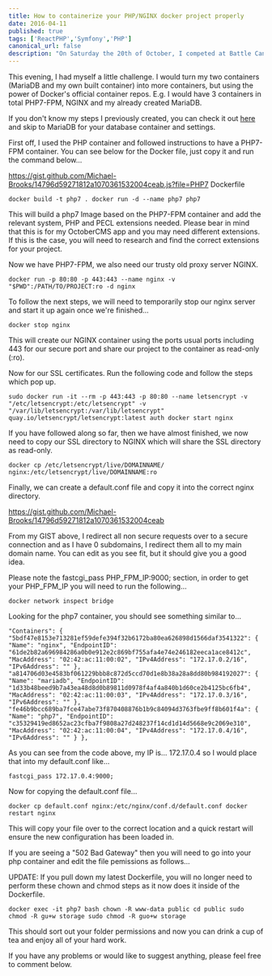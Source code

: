 ```yaml
---
title: How to containerize your PHP/NGINX docker project properly
date: 2016-04-11
published: true
tags: ['ReactPHP','Symfony','PHP']
canonical_url: false
description: "On Saturday the 20th of October, I competed at Battle Cancer alongside 3 of my CrossFit friends; Pete, Phil and Matt. The event had somewhere around 1,000 people attending to watch a range of CrossFit teams compete with one another."
---
```


This evening, I had myself a little challenge. I would turn my two containers (MariaDB and my own built container) into more containers, but using the power of Docker's official container repos. E.g. I would have 3 containers in total PHP7-FPM, NGINX and my already created MariaDB.

If you don't know my steps I previously created, you can check it out [here](/blog/post/hosting-your-site-digital-ocean-and-docker) and skip to MariaDB for your database container and settings.

First off, I used the PHP container and followed instructions to have a PHP7-FPM container. You can see below for the Docker file, just copy it and run the command below...

https://gist.github.com/Michael-Brooks/14796d59271812a1070361532004ceab.js?file=PHP7 Dockerfile

``` docker build -t php7 . docker run -d --name php7 php7 ```

This will build a php7 Image based on the PHP7-FPM container and add the relevant system, PHP and PECL extensions needed. Please bear in mind that this is for my OctoberCMS app and you may need different extensions. If this is the case, you will need to research and find the correct extensions for your project.

Now we have PHP7-FPM, we also need our trusty old proxy server NGINX.

``` docker run -p 80:80 -p 443:443 --name nginx -v "$PWD":/PATH/TO/PROJECT:ro -d nginx ```

To follow the next steps, we will need to temporarily stop our nginx server and start it up again once we're finished...

``` docker stop nginx ```

This will create our NGINX container using the ports usual ports including 443 for our secure port and share our project to the container as read-only (:ro).

Now for our SSL certificates. Run the following code and follow the steps which pop up.

``` sudo docker run -it --rm -p 443:443 -p 80:80 --name letsencrypt -v "/etc/letsencrypt:/etc/letsencrypt" -v "/var/lib/letsencrypt:/var/lib/letsencrypt" quay.io/letsencrypt/letsencrypt:latest auth docker start nginx ```

If you have followed along so far, then we have almost finished, we now need to copy our SSL directory to NGINX which will share the SSL directory as read-only.

``` docker cp /etc/letsencrypt/live/DOMAINNAME/ nginx:/etc/letsencrypt/live/DOMAINNAME:ro ```

Finally, we can create a default.conf file and copy it into the correct nginx directory.

https://gist.github.com/Michael-Brooks/14796d59271812a1070361532004ceab

From my GIST above, I redirect all non secure requests over to a secure connection and as I have 0 subdomains, I redirect them all to my main domain name. You can edit as you see fit, but it should give you a good idea.

Please note the fastcgi_pass PHP_FPM_IP:9000; section, in order to get your PHP_FPM_IP you will need to run the following...

``` docker network inspect bridge ```

Looking for the php7 container, you should see something similar to...

``` "Containers": { "5bdf47e8153e713281ef59defe394f32b6172ba80ea626898d1566daf3541322": { "Name": "nginx", "EndpointID": "61de2b82a696984286a0b0e912e2c869bf755afa4e74e246182eeca1ace8412c", "MacAddress": "02:42:ac:11:00:02", "IPv4Address": "172.17.0.2/16", "IPv6Address": "" }, "a814706d03e4583bf061229bbb8c872d5ccd70d1e8b38a28a8dd80b984192027": { "Name": "mariadb", "EndpointID": "1d33b48beed9b7a43ea48d8d0b89811d0978f4af4a840b1d60ce2b4125bc6fb4", "MacAddress": "02:42:ac:11:00:03", "IPv4Address": "172.17.0.3/16", "IPv6Address": "" }, "fe46b9bcc689ba7fce47abe73f870408876b1b9c84094d3763fbe9ff8b601f4a": { "Name": "php7", "EndpointID": "c35329419ed8652ac23cfba7f9808a27d248237f14cd1d14d5668e9c2069e310", "MacAddress": "02:42:ac:11:00:04", "IPv4Address": "172.17.0.4/16", "IPv6Address": "" } }, ```

As you can see from the code above, my IP is... 172.17.0.4 so I would place that into my default.conf like...

``` fastcgi_pass 172.17.0.4:9000; ```

Now for copying the default.conf file...

``` docker cp default.conf nginx:/etc/nginx/conf.d/default.conf docker restart nginx ```

This will copy your file over to the correct location and a quick restart will ensure the new configuration has been loaded in.

If you are seeing a "502 Bad Gateway" then you will need to go into your php container and edit the file pemissions as follows...

UPDATE: If you pull down my latest Dockerfile, you will no longer need to perform these chown and chmod steps as it now does it inside of the Dockerfile.

``` docker exec -it php7 bash chown -R www-data public cd public sudo chmod -R gu+w storage sudo chmod -R guo+w storage ```

This should sort out your folder permissions and now you can drink a cup of tea and enjoy all of your hard work.

If you have any problems or would like to suggest anything, please feel free to comment below.
